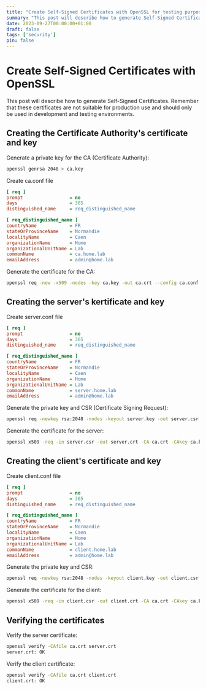 ```yaml
---
title: "Create Self-Signed Certificates with OpenSSL for testing purposes"
summary: "This post will describe how to generate Self-Signed Certificates"
date: 2023-09-27T00:00:00+01:00
draft: false
tags: ['security']
pin: false
---
```


# Create Self-Signed Certificates with OpenSSL

This post will describe how to generate Self-Signed Certificates. Remember that these certificates are not suitable for production use and should only be used in development and testing environments.

## Creating the Certificate Authority's certificate and key

Generate a private key for the CA (Certificate Authority):

```bash
openssl genrsa 2048 > ca.key
```

Create ca.conf file

```ini
[ req ]
prompt                 = no
days                   = 365
distinguished_name     = req_distinguished_name

[ req_distinguished_name ]
countryName            = FR
stateOrProvinceName    = Normandie
localityName           = Caen
organizationName       = Home
organizationalUnitName = Lab
commonName             = ca.home.lab
emailAddress           = admin@home.lab
```

Generate the certificate for the CA:

```bash
openssl req -new -x509 -nodes -key ca.key -out ca.crt --config ca.conf
```

## Creating the server's kertificate and key

Create server.conf file

```ini
[ req ]
prompt                 = no
days                   = 365
distinguished_name     = req_distinguished_name

[ req_distinguished_name ]
countryName            = FR
stateOrProvinceName    = Normandie
localityName           = Caen
organizationName       = Home
organizationalUnitName = Lab
commonName             = server.home.lab
emailAddress           = admin@home.lab
```

Generate the private key and CSR (Certificate Signing Request):

```bash
openssl req -newkey rsa:2048 -nodes -keyout server.key -out server.csr --config server.conf
```

Generate the certificate for the server:

```bash
openssl x509 -req -in server.csr -out server.crt -CA ca.crt -CAkey ca.key
```

## Creating the client's certificate and key

Create client.conf file

```ini
[ req ]
prompt                 = no
days                   = 365
distinguished_name     = req_distinguished_name

[ req_distinguished_name ]
countryName            = FR
stateOrProvinceName    = Normandie
localityName           = Caen
organizationName       = Home
organizationalUnitName = Lab
commonName             = client.home.lab
emailAddress           = admin@home.lab
```

Generate the private key and CSR:

```bash
openssl req -newkey rsa:2048 -nodes -keyout client.key -out client.csr --config client.conf
```

Generate the certificate for the client:

```bash
openssl x509 -req -in client.csr -out client.crt -CA ca.crt -CAkey ca.key
```

## Verifying the certificates

Verify the server certificate:

```bash
openssl verify -CAfile ca.crt server.crt
server.crt: OK
```

Verify the client certificate:

```bash
openssl verify -CAfile ca.crt client.crt
client.crt: OK
```
